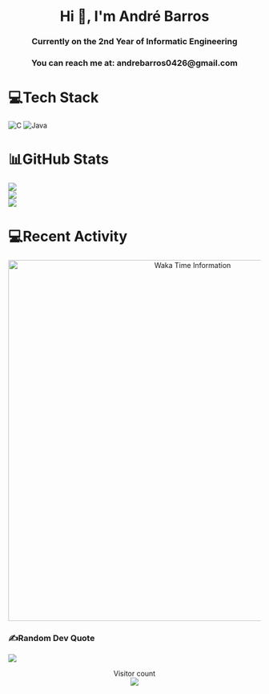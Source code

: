 <h1 align="center">Hi 👋, I'm André Barros</h1>
<h3 align="center">Currently on the 2nd Year of Informatic Engineering</h3>
<h3 align="center">You can reach me at: andrebarros0426@gmail.com</h3>


# 💻Tech Stack
![C](https://img.shields.io/badge/c-%2300599C.svg?style=for-the-badge&logo=c&logoColor=white) ![Java](https://img.shields.io/badge/java-%23ED8B00.svg?style=for-the-badge&logo=java&logoColor=white) 

# 📊GitHub Stats
![](https://github-readme-stats.vercel.app/api?username=drewoj&theme=radical&hide_border=true&include_all_commits=true&count_private=true)<br/>
![](https://github-readme-streak-stats.herokuapp.com/?user=drewoj&theme=radical&hide_border=true)<br/>
![](https://github-readme-stats.vercel.app/api/top-langs/?username=drewoj&theme=radical&hide_border=true&include_all_commits=true&count_private=true&layout=compact)


# 💻Recent Activity

<p align=center>
  <img width="720px" heigth="420px" alt="Waka Time Information" src="https://wakatime.com/share/@Drew_OJ/15561449-f262-4e92-87dc-21d8bc42dfb5.svg" />
</p>

### ✍️Random Dev Quote
![](https://quotes-github-readme.vercel.app/api?type=horizontal&theme=radical)

<p align="center"> 
  Visitor count<br>
  <img src="https://profile-counter.glitch.me/DREWOJ/count.svg" />
</p>

<!---
DREWOJ/DREWOJ is a ✨ special ✨ repository because its `README.md` (this file) appears on your GitHub profile.
You can click the Preview link to take a look at your changes.
--->
